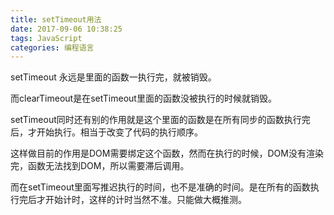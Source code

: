 ```yaml
---
title: setTimeout用法
date: 2017-09-06 10:38:25
tags: JavaScript
categories: 编程语言
---
```


setTimeout 永远是里面的函数一执行完，就被销毁。

而clearTimeout是在setTimeout里面的函数没被执行的时候就销毁。

setTimeout同时还有别的作用就是这个里面的函数是在所有同步的函数执行完后，才开始执行。相当于改变了代码的执行顺序。

这样做目前的作用是DOM需要绑定这个函数，然而在执行的时候，DOM没有渲染完，函数无法找到DOM，所以需要滞后调用。

而在setTimeout里面写推迟执行的时间，也不是准确的时间。是在所有的函数执行完后才开始计时，这样的计时当然不准。只能做大概推测。